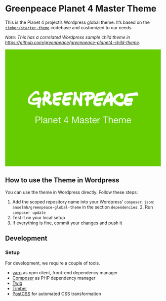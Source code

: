 # Greenpeace Planet 4 Master Theme

This is the Planet 4 project’s Wordpress global theme. 
It’s based on the [`timber/starter-theme`](https://github.com/timber/starter-theme) codebase and customized to our needs.

_Note: This has a correlated Wordpress sample child theme in https://github.com/greenpeace/greenpeace-planet4-child-theme._

![Logo banner for this repository “Greenpeace Planet 4 Master Theme”](./screenshot.png)

## How to use the Theme in Wordpress

You can use the theme in Wordpress directly. Follow these steps:

1. Add the scoped repository name into your Wordpress’ `composer.json`: `anselmh/greenpeace-global-theme` in the section `dependencies`. 2. Run `composer update` 
4. Test it on your local setup
5. If everything is fine, commit your changes and push it

## Development

### Setup

For development, we require a couple of tools.

- [yarn](https://yarnpkg.com/) as npm client, front-end dependency manager
- [Composer](https://getcomposer.org/) as PHP dependency manager
- [Twig](http://twig.sensiolabs.org/)
- [Timber](https://timber.github.io/timber/)
- [PostCSS](http://postcss.org/) for automated CSS transformation

